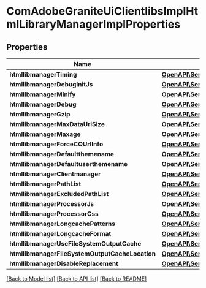 # ComAdobeGraniteUiClientlibsImplHtmlLibraryManagerImplProperties

## Properties
Name | Type | Description | Notes
------------ | ------------- | ------------- | -------------
**htmllibmanagerTiming** | [**OpenAPI\Server\Model\ConfigNodePropertyBoolean**](ConfigNodePropertyBoolean.md) |  | [optional] 
**htmllibmanagerDebugInitJs** | [**OpenAPI\Server\Model\ConfigNodePropertyString**](ConfigNodePropertyString.md) |  | [optional] 
**htmllibmanagerMinify** | [**OpenAPI\Server\Model\ConfigNodePropertyBoolean**](ConfigNodePropertyBoolean.md) |  | [optional] 
**htmllibmanagerDebug** | [**OpenAPI\Server\Model\ConfigNodePropertyBoolean**](ConfigNodePropertyBoolean.md) |  | [optional] 
**htmllibmanagerGzip** | [**OpenAPI\Server\Model\ConfigNodePropertyBoolean**](ConfigNodePropertyBoolean.md) |  | [optional] 
**htmllibmanagerMaxDataUriSize** | [**OpenAPI\Server\Model\ConfigNodePropertyInteger**](ConfigNodePropertyInteger.md) |  | [optional] 
**htmllibmanagerMaxage** | [**OpenAPI\Server\Model\ConfigNodePropertyInteger**](ConfigNodePropertyInteger.md) |  | [optional] 
**htmllibmanagerForceCQUrlInfo** | [**OpenAPI\Server\Model\ConfigNodePropertyBoolean**](ConfigNodePropertyBoolean.md) |  | [optional] 
**htmllibmanagerDefaultthemename** | [**OpenAPI\Server\Model\ConfigNodePropertyString**](ConfigNodePropertyString.md) |  | [optional] 
**htmllibmanagerDefaultuserthemename** | [**OpenAPI\Server\Model\ConfigNodePropertyString**](ConfigNodePropertyString.md) |  | [optional] 
**htmllibmanagerClientmanager** | [**OpenAPI\Server\Model\ConfigNodePropertyString**](ConfigNodePropertyString.md) |  | [optional] 
**htmllibmanagerPathList** | [**OpenAPI\Server\Model\ConfigNodePropertyArray**](ConfigNodePropertyArray.md) |  | [optional] 
**htmllibmanagerExcludedPathList** | [**OpenAPI\Server\Model\ConfigNodePropertyArray**](ConfigNodePropertyArray.md) |  | [optional] 
**htmllibmanagerProcessorJs** | [**OpenAPI\Server\Model\ConfigNodePropertyArray**](ConfigNodePropertyArray.md) |  | [optional] 
**htmllibmanagerProcessorCss** | [**OpenAPI\Server\Model\ConfigNodePropertyArray**](ConfigNodePropertyArray.md) |  | [optional] 
**htmllibmanagerLongcachePatterns** | [**OpenAPI\Server\Model\ConfigNodePropertyArray**](ConfigNodePropertyArray.md) |  | [optional] 
**htmllibmanagerLongcacheFormat** | [**OpenAPI\Server\Model\ConfigNodePropertyString**](ConfigNodePropertyString.md) |  | [optional] 
**htmllibmanagerUseFileSystemOutputCache** | [**OpenAPI\Server\Model\ConfigNodePropertyBoolean**](ConfigNodePropertyBoolean.md) |  | [optional] 
**htmllibmanagerFileSystemOutputCacheLocation** | [**OpenAPI\Server\Model\ConfigNodePropertyString**](ConfigNodePropertyString.md) |  | [optional] 
**htmllibmanagerDisableReplacement** | [**OpenAPI\Server\Model\ConfigNodePropertyArray**](ConfigNodePropertyArray.md) |  | [optional] 

[[Back to Model list]](../README.md#documentation-for-models) [[Back to API list]](../README.md#documentation-for-api-endpoints) [[Back to README]](../README.md)


